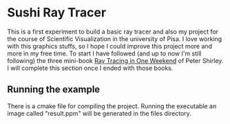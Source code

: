 # Sushi Ray Tracer
This is a first experiment to build a basic ray tracer and also my project for the course of Scientific Visualization in the university of Pisa. I love working with this graphics stuffs, so I hope I could improve this project more and more in my free time. To start I have followed (and up to now I'm still following) the three mini-book [Ray Tracing in One Weekend](https://www.amazon.it/gp/product/B01B5AODD8/ref=oh_aui_d_detailpage_o01_?ie=UTF8&psc=1) of Peter Shirley. I will complete this section once I ended with those books.

## Running the example
There is a cmake file for compiling the project. Running the executable an image called "result.ppm" will be generated in the files directory.

